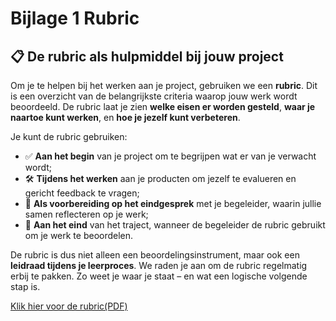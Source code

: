 # Bijlage 1 Rubric

## 📋 De rubric als hulpmiddel bij jouw project

Om je te helpen bij het werken aan je project, gebruiken we een **rubric**. Dit is een overzicht van de belangrijkste criteria waarop jouw werk wordt beoordeeld. De rubric laat je zien **welke eisen er worden gesteld**, **waar je naartoe kunt werken**, en **hoe je jezelf kunt verbeteren**.

Je kunt de rubric gebruiken:

- ✅ **Aan het begin** van je project om te begrijpen wat er van je verwacht wordt;
- 🛠️ **Tijdens het werken** aan je producten om jezelf te evalueren en gericht feedback te vragen;
- 💬 **Als voorbereiding op het eindgesprek** met je begeleider, waarin jullie samen reflecteren op je werk;
- 📝 **Aan het eind** van het traject, wanneer de begeleider de rubric gebruikt om je werk te beoordelen.

De rubric is dus niet alleen een beoordelingsinstrument, maar ook een **leidraad tijdens je leerproces**. We raden je aan om de rubric regelmatig erbij te pakken. Zo weet je waar je staat – en wat een logische volgende stap is.

<a href="documenten/Rubric.pdf" target="_blank" rel="noopener" title="Rubric">Klik hier voor de rubric(PDF)</a>

